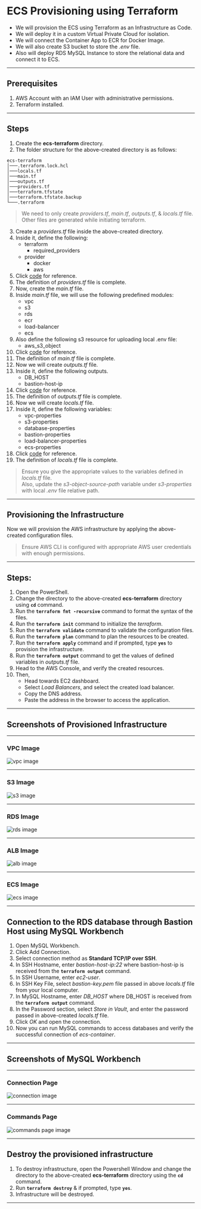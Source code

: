 # ECS Provisioning using Terraform
- We will provision the ECS using Terraform as an Infrastructure as Code.
- We will deploy it in a custom Virtual Private Cloud for isolation.
- We will connect the Container App to ECR for Docker Image.
- We will also create S3 bucket to store the *.env* file.
- Also will deploy RDS MySQL Instance to store the relational data and connect it to ECS.

---

## Prerequisites
1. AWS Account with an IAM User with administrative permissions.
2. Terraform installed.

---

## Steps
1. Create the **ecs-terraform** directory.
2. The folder structure for the above-created directory is as follows:
```
ecs-terraform
│───.terraform.lock.hcl
│───locals.tf
│───main.tf
│───outputs.tf
│───providers.tf
│───terraform.tfstate
│───terraform.tfstate.backup
└───.terraform
```

> We need to only create *providers.tf*, *main.tf*, *outputs.tf*, & *locals.tf* file. Other files are generated while initiating terraform.

3. Create a *providers.tf* file inside the above-created directory.
4. Inside it, define the following:
    - terraform
      - required_providers
    - provider
      - docker
      - aws
5. Click [code](https://github.com/inflection-zone/iac-recipes/blob/inflection-sahil/terraform/aws/ecs/providers.tf) for reference.
6. The definition of *providers.tf* file is complete.
7. Now, create the *main.tf* file.
8. Inside *main.tf* file, we will use the following predefined modules:
    - vpc
    - s3
    - rds
    - ecr
    - load-balancer
    - ecs
9. Also define the following s3 resource for uploading local .env file:
    - aws_s3_object
10. Click [code](https://github.com/inflection-zone/iac-recipes/blob/inflection-sahil/terraform/aws/ecs/main.tf) for reference.
11. The definition of *main.tf* file is complete.
12. Now we will create *outputs.tf* file.
13. Inside it, define the following outputs.
    - DB_HOST
    - bastion-host-ip
14. Click [code](https://github.com/inflection-zone/iac-recipes/blob/inflection-sahil/terraform/aws/ecs/outputs.tf) for reference.
15. The definition of *outputs.tf* file is complete.
16. Now we will create *locals.tf* file.
17. Inside it, define the following variables:
    - vpc-properties
    - s3-properties
    - database-properties
    - bastion-properties
    - load-balancer-properties
    - ecs-properties
18. Click [code](https://github.com/inflection-zone/iac-recipes/blob/inflection-sahil/terraform/aws/ecs/sample-locals.txt) for reference.
19. The definition of *locals.tf* file is complete.

> Ensure you give the appropriate values to the variables defined in *locals.tf* file.  
> Also, update the *s3-object-source-path* variable under *s3-properties* with local *.env* file relative path.

---

## Provisioning the Infrastructure
Now we will provision the AWS infrastructure by applying the above-created configuration files.
> Ensure AWS CLI is configured with appropriate AWS user credentials with enough permissions.

---

## Steps:
1. Open the PowerShell.
2. Change the directory to the above-created **ecs-terraform** directory using **`cd`** command.
3. Run the **`terraform fmt -recursive`** command to format the syntax of the files.
4. Run the **`terraform init`** command to initialize the *terraform*.
5. Run the **`terraform validate`** command to validate the configuration files.
6. Run the **`terraform plan`** command to plan the resources to be created.
7. Run the **`terraform apply`** command and if prompted, type **`yes`** to provision the infrastructure.
8. Run the **`terraform output`** command to get the values of defined variables in *outputs.tf* file.
9. Head to the AWS Console, and verify the created resources.
10. Then,
    - Head towards EC2 dashboard.
    - Select *Load Balancers*, and select the created load balancer.
    - Copy the DNS address.
    - Paste the address in the browser to access the application.

---

## Screenshots of Provisioned Infrastructure

---

### VPC Image
![vpc image](./images/vpc.png)

---

### S3 Image
![s3 image](./images/s3.png)

---

<div style="page-break-after: always;"></div>

### RDS Image
![rds image](./images/rds.png)

---

### ALB Image
![alb image](./images/alb.png)

---

<div style="page-break-after: always;"></div>

### ECS Image
![ecs image](./images/ecs.png)

---

## Connection to the RDS database through Bastion Host using MySQL Workbench
1. Open MySQL Workbench.
2. Click Add Connection.
3. Select connection method as **Standard TCP/IP over SSH**.
4. In SSH Hostname, enter *bastion-host-ip:22* where bastion-host-ip is received from the **`terraform output`** command.
5. In SSH Username, enter *ec2-user*.
6. In SSH Key File, select *bastion-key.pem* file passed in above *locals.tf* file from your local computer.
7. In MySQL Hostname, enter *DB_HOST* where DB_HOST is received from the **`terraform output`** command.
8. In the Password section, select *Store in Vault*, and enter the password passed in above-created *locals.tf* file.
9. Click *OK* and open the connection.
10. Now you can run MySQL commands to access databases and verify the successful connection of *ecs-container*.

---

<div style="page-break-after: always;"></div>

## Screenshots of MySQL Workbench

---

### Connection Page
![connection image](./images/workbench.png)

---

### Commands Page
![commands page image](./images/commands.png)

---

<div style="page-break-after: always;"></div>

## Destroy the provisioned infrastructure

1. To destroy infrastructure, open the Powershell Window and change the directory to the above-created **ecs-terraform** directory using the **`cd`** command.
2. Run **`terraform destroy`** & if prompted, type **`yes`**.
3. Infrastructure will be destroyed.

---